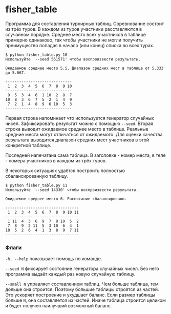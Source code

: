 # fisher_table

Программа для составления турнирных таблиц. Соревнование состоит из трёх туров. В каждом из туров участники расставляются в случайном порядке. Среднее место всех участников в таблице примерно одинаково, так чтобы участники не могли получить преимущество попадая в начало (или конец) списка во всех турах.

    $ python fisher_table.py 10
    Используйте '--seed 561571' чтобы воспроизвести результаты.

    Ожидаемое среднее место 5.5. Диапазон средних мест в таблице от 5.333 до 5.667.

    -----------------------------
     1  2  3  4  5  6  7  8  9 10
    -----------------------------
     9  5  3  4  6  1 10  2  8  7
    10  8  3  6  7  5  2  1  4  9
     7  2  1  4  8  9  6 10  5  3
    -----------------------------

Первая строка напоминает что используется генератор случайных чисел. Зафиксировать результат можно с помощью `--seed`.
Вторая строка выводит ожидаемое среднее место в таблице. Реальные средние места могут отличаться от ожидаемого. Для оценки качества результата выводится диапазон средних мест участников в этой конкретной таблице.

Последней напечатана сама таблица. В заголовке - номер места, в теле - номера участников в каждом из трёх туров.

В некоторых ситуациях удаётся построить полностью сбалансированную таблицу.

    $ python fisher_table.py 11
    Используйте '--seed 14330' чтобы воспроизвести результаты.

    Ожидаемое среднее место 6. Расписание сбалансировано.

    --------------------------------
     1  2  3  4  5  6  7  8  9 10 11
    --------------------------------
     1 11  4  3  6  9  7  8 10  5  2
     7  8  9  2 11  5  3 10  6  4  1
    10  5  2  6  4  1  3  8  9  7 11
    --------------------------------

### Флаги

`-h, --help` показывает помощь по команде.

`--seed N` фиксирует состояние генератора случайных чисел. Без него программа выдаёт каждый раз новую случайную таблицу.

`--small N` управляет составлением таблиц. Чем больше таблица, тем дольше она строится. Поэтому большие таблицы строятся из частей. Это ускоряет построение и ухудшает баланс. Если размер таблицы больше `N`, она составляется из частей. Иначе таблица строится целиком и будет получен наилучший возможный баланс.
